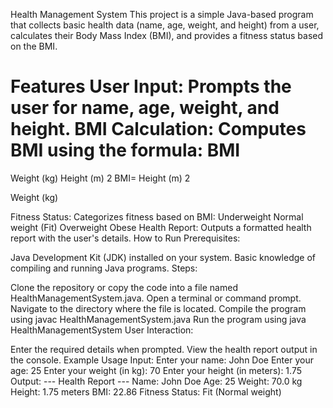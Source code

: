 Health Management System
This project is a simple Java-based program that collects basic health data (name, age, weight, and height) from a user, calculates their Body Mass Index (BMI), and provides a fitness status based on the BMI.

Features
User Input: Prompts the user for name, age, weight, and height.
BMI Calculation: Computes BMI using the formula:
BMI
=
Weight (kg)
Height (m)
2
BMI= 
Height (m) 
2
 
Weight (kg)
​
 
Fitness Status: Categorizes fitness based on BMI:
Underweight
Normal weight (Fit)
Overweight
Obese
Health Report: Outputs a formatted health report with the user's details.
How to Run
Prerequisites:

Java Development Kit (JDK) installed on your system.
Basic knowledge of compiling and running Java programs.
Steps:

Clone the repository or copy the code into a file named HealthManagementSystem.java.
Open a terminal or command prompt.
Navigate to the directory where the file is located.
Compile the program using
javac HealthManagementSystem.java
Run the program using
java HealthManagementSystem
User Interaction:

Enter the required details when prompted.
View the health report output in the console.
Example Usage
Input:
Enter your name: John Doe
Enter your age: 25
Enter your weight (in kg): 70
Enter your height (in meters): 1.75
Output:
--- Health Report ---
Name: John Doe
Age: 25
Weight: 70.0 kg
Height: 1.75 meters
BMI: 22.86
Fitness Status: Fit (Normal weight)






